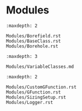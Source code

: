 # Modules

```{toctree}
:maxdepth: 2

Modules/Borefield.rst
Modules/BaseClass.rst
Modules/Borehole.rst
```

```{toctree}
:maxdepth: 3

Modules/VariableClasses.md
```

```{toctree}
:maxdepth: 2

Modules/CustomGFunction.rst
Modules/GFunction.rst
Modules/SizingSetup.rst
Modules/Logger.rst
```